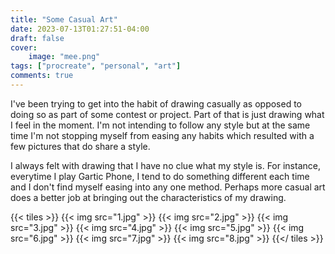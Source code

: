 ```yaml
---
title: "Some Casual Art"
date: 2023-07-13T01:27:51-04:00
draft: false
cover:
    image: "mee.png"
tags: ["procreate", "personal", "art"]
comments: true
---
```


I've been trying to get into the habit of drawing casually as opposed to doing so as part of some contest or project. Part of that is just drawing what I feel in the moment. I'm not intending to follow any style but at the same time I'm not stopping myself from easing any habits which resulted with a few pictures that do share a style. 

I always felt with drawing that I have no clue what my style is. For instance, everytime I play Gartic Phone, I tend to do something different each time and I don't find myself easing into any one method. Perhaps more casual art does a better job at bringing out the characteristics of my drawing.

{{< tiles >}}
    {{< img src="1.jpg" >}}
    {{< img src="2.jpg" >}}
    {{< img src="3.jpg" >}}
    {{< img src="4.jpg" >}}
    {{< img src="5.jpg" >}}
    {{< img src="6.jpg" >}}
    {{< img src="7.jpg" >}}
    {{< img src="8.jpg" >}}
{{</ tiles >}}
